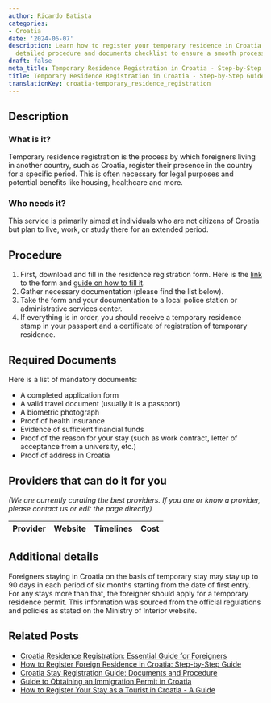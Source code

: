 ```yaml
---
author: Ricardo Batista
categories:
- Croatia
date: '2024-06-07'
description: Learn how to register your temporary residence in Croatia. Follow our
  detailed procedure and documents checklist to ensure a smooth process.
draft: false
meta_title: Temporary Residence Registration in Croatia - Step-by-Step Guide
title: Temporary Residence Registration in Croatia - Step-by-Step Guide
translationKey: croatia-temporary_residence_registration
---
```


## Description
### What is it?
Temporary residence registration is the process by which foreigners living in another country, such as Croatia, register their presence in the country for a specific period. This is often necessary for legal purposes and potential benefits like housing, healthcare and more.

### Who needs it?
This service is primarily aimed at individuals who are not citizens of Croatia but plan to live, work, or study there for an extended period.

## Procedure
1. First, download and fill in the residence registration form. Here is the [link](https://www.mup.hr/gradjani/stranci) to the form and [guide on how to fill it](https://www.mup.hr/gradjani/stranci/135).
2. Gather necessary documentation (please find the list below).
3. Take the form and your documentation to a local police station or administrative services center.
4. If everything is in order, you should receive a temporary residence stamp in your passport and a certificate of registration of temporary residence.

## Required Documents
Here is a list of mandatory documents:
- A completed application form
- A valid travel document (usually it is a passport)
- A biometric photograph
- Proof of health insurance
- Evidence of sufficient financial funds
- Proof of the reason for your stay (such as work contract, letter of acceptance from a university, etc.)
- Proof of address in Croatia

## Providers that can do it for you

_(We are currently curating the best providers. If you are or know a provider, please contact us or edit the page directly)_

| Provider        |     Website     |     Timelines    |       Cost      |
| --------------- | --------------- |  :-------------: | :-------------: |

## Additional details
Foreigners staying in Croatia on the basis of temporary stay may stay up to 90 days in each period of six months starting from the date of first entry. For any stays more than that, the foreigner should apply for a temporary residence permit. This information was sourced from the official regulations and policies as stated on the Ministry of Interior website.


## Related Posts

- [Croatia Residence Registration: Essential Guide for Foreigners](https://tramitit.com/guides/croatia/residence_registration/)
- [How to Register Foreign Residence in Croatia: Step-by-Step Guide](https://tramitit.com/guides/croatia/registration_of_foreigners_residence/)
- [Croatia Stay Registration Guide: Documents and Procedure](https://tramitit.com/guides/croatia/stay_registration_upon_entering_the_country/)
- [Guide to Obtaining an Immigration Permit in Croatia](https://tramitit.com/guides/croatia/obtaining_an_immigration_permit/)
- [How to Register Your Stay as a Tourist in Croatia - A Guide](https://tramitit.com/guides/croatia/registration_of_tourists_stay/)